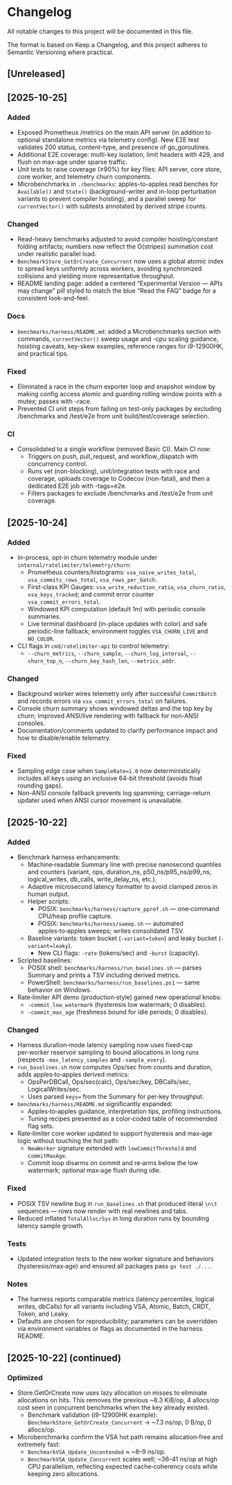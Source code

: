 # Changelog

All notable changes to this project will be documented in this file.

The format is based on Keep a Changelog, and this project adheres to Semantic Versioning where practical.

## [Unreleased]

## [2025-10-25]
### Added
- Exposed Prometheus /metrics on the main API server (in addition to optional standalone metrics via telemetry config). New E2E test validates 200 status, content-type, and presence of go_goroutines.
- Additional E2E coverage: multi-key isolation, limit headers with 429, and flush on max-age under sparse traffic.
- Unit tests to raise coverage (≥90%) for key files: API server, core store, core worker, and telemetry churn components.
- Microbenchmarks in `./benchmarks`: apples-to-apples read benches for `Available()` and `State()` (background-writer and in-loop perturbation variants to prevent compiler hoisting), and a parallel sweep for `currentVector()` with subtests annotated by derived stripe counts.

### Changed
- Read-heavy benchmarks adjusted to avoid compiler hoisting/constant folding artifacts; numbers now reflect the O(stripes) summation cost under realistic parallel load.
- `BenchmarkStore_GetOrCreate_Concurrent` now uses a global atomic index to spread keys uniformly across workers, avoiding synchronized collisions and yielding more representative throughput.
- README landing page: added a centered “Experimental Version — APIs may change” pill styled to match the blue “Read the FAQ” badge for a consistent look-and-feel.

### Docs
- `benchmarks/harness/README.md`: added a Microbenchmarks section with commands, `currentVector()` sweep usage and -cpu scaling guidance, hoisting caveats, key-skew examples, reference ranges for i9-12900HK, and practical tips.

### Fixed
- Eliminated a race in the churn exporter loop and snapshot window by making config access atomic and guarding rolling window points with a mutex; passes with -race.
- Prevented CI unit steps from failing on test-only packages by excluding /benchmarks and /test/e2e from unit build/test/coverage selection.

### CI
- Consolidated to a single workflow (removed Basic CI). Main CI now:
  - Triggers on push, pull_request, and workflow_dispatch with concurrency control.
  - Runs vet (non-blocking), unit/integration tests with race and coverage, uploads coverage to Codecov (non-fatal), and then a dedicated E2E job with -tags=e2e.
  - Filters packages to exclude /benchmarks and /test/e2e from unit coverage.

## [2025-10-24]
### Added
- In-process, opt-in churn telemetry module under `internal/ratelimiter/telemetry/churn`:
  - Prometheus counters/histograms: `vsa_naive_writes_total`, `vsa_commits_rows_total`, `vsa_rows_per_batch`.
  - First-class KPI Gauges: `vsa_write_reduction_ratio`, `vsa_churn_ratio`, `vsa_keys_tracked`; and commit error counter `vsa_commit_errors_total`.
  - Windowed KPI computation (default 1m) with periodic console summaries.
  - Live terminal dashboard (in-place updates with color) and safe periodic-line fallback; environment toggles `VSA_CHURN_LIVE` and `NO_COLOR`.
- CLI flags in `cmd/ratelimiter-api` to control telemetry:
  - `--churn_metrics`, `--churn_sample`, `--churn_log_interval`, `--churn_top_n`, `--churn_key_hash_len`, `--metrics_addr`.

### Changed
- Background worker wires telemetry only after successful `CommitBatch` and records errors via `vsa_commit_errors_total` on failures.
- Console churn summary shows windowed deltas and the top key by churn; improved ANSI/live rendering with fallback for non-ANSI consoles.
- Documentation/comments updated to clarify performance impact and how to disable/enable telemetry.

### Fixed
- Sampling edge case when `SampleRate=1.0` now deterministically includes all keys using an inclusive 64-bit threshold (avoids float rounding gaps).
- Non-ANSI console fallback prevents log spamming; carriage-return updater used when ANSI cursor movement is unavailable.

## [2025-10-22]
### Added
- Benchmark harness enhancements:
  - Machine‑readable Summary line with precise nanosecond quantiles and counters (variant, ops, duration_ns, p50_ns/p95_ns/p99_ns, logical_writes, db_calls, write_delay_ns, etc.).
  - Adaptive microsecond latency formatter to avoid clamped zeros in human output.
  - Helper scripts:
    - POSIX: `benchmarks/harness/capture_pprof.sh` — one‑command CPU/heap profile capture.
    - POSIX: `benchmarks/harness/sweep.sh` — automated apples‑to‑apples sweeps; writes consolidated TSV.
  - Baseline variants: token bucket (`-variant=token`) and leaky bucket (`-variant=leaky`).
    - New CLI flags: `-rate` (tokens/sec) and `-burst` (capacity).
- Scripted baselines:
  - POSIX shell: `benchmarks/harness/run_baselines.sh` — parses Summary and prints a TSV including derived metrics.
  - PowerShell: `benchmarks/harness/run_baselines.ps1` — same behavior on Windows.
- Rate‑limiter API demo (production‑style) gained new operational knobs:
  - `-commit_low_watermark` (hysteresis low watermark; 0 disables).
  - `-commit_max_age` (freshness bound for idle periods; 0 disables).

### Changed
- Harness duration‑mode latency sampling now uses fixed‑cap per‑worker reservoir sampling to bound allocations in long runs (respects `-max_latency_samples` and `-sample_every`).
- `run_baselines.sh` now computes Ops/sec from counts and duration, adds apples‑to‑apples derived metrics:
  - OpsPerDBCall, Ops/sec(calc), Ops/sec/key, DBCalls/sec, LogicalWrites/sec.
  - Uses parsed `keys=` from the Summary for per‑key throughput.
- `benchmarks/harness/README.md` significantly expanded:
  - Apples‑to‑apples guidance, interpretation tips, profiling instructions.
  - Tuning recipes presented as a color‑coded table of recommended flag sets.
- Rate‑limiter core worker updated to support hysteresis and max‑age logic without touching the hot path:
  - `NewWorker` signature extended with `lowCommitThreshold` and `commitMaxAge`.
  - Commit loop disarms on commit and re‑arms below the low watermark; optional max‑age flush during idle.

### Fixed
- POSIX TSV newline bug in `run_baselines.sh` that produced literal `\n\t` sequences — rows now render with real newlines and tabs.
- Reduced inflated `TotalAlloc/Sys` in long duration runs by bounding latency sample growth.

### Tests
- Updated integration tests to the new worker signature and behaviors (hysteresis/max‑age) and ensured all packages pass `go test ./...`.

### Notes
- The harness reports comparable metrics (latency percentiles, logical writes, dbCalls) for all variants including VSA, Atomic, Batch, CRDT, Token, and Leaky.
- Defaults are chosen for reproducibility; parameters can be overridden via environment variables or flags as documented in the harness README.


## [2025-10-22] (continued)
### Optimized
- Store.GetOrCreate now uses lazy allocation on misses to eliminate allocations on hits. This removes the previous ~8.3 KiB/op, 4 allocs/op cost seen in concurrent benchmarks when the key already existed.
  - Benchmark validation (i9-12900HK example): `BenchmarkStore_GetOrCreate_Concurrent` → ~7.3 ns/op, 0 B/op, 0 allocs/op.
- Microbenchmarks confirm the VSA hot path remains allocation‑free and extremely fast:
  - `BenchmarkVSA_Update_Uncontended` ≈ ~8–9 ns/op.
  - `BenchmarkVSA_Update_Concurrent` scales well; ~36–41 ns/op at high CPU parallelism, reflecting expected cache‑coherency costs while keeping zero allocations.

